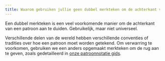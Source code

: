 ```yaml
---
title: Waarom gebruiken jullie geen dubbel merkteken om de achterkant van het patroon aan te duiden?
---
```


Een dubbel merkteken is een veel voorkomende manier om de achterkant van een patroon aan te duiden. Gebruikelijk, maar niet universeel.

Verschillende delen van de wereld hebben verschillende conventies of tradities over hoe een patroon moet worden getekend. Om verwarring te voorkomen, gebruiken we een anders opgemaakt merkteken om de rug aan te geven, zoals gedetailleerd in [onze patroonnotatie gids][1].

[1]: /docs/about/notation/
